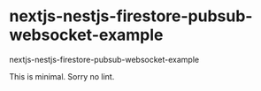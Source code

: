 # nextjs-nestjs-firestore-pubsub-websocket-example

nextjs-nestjs-firestore-pubsub-websocket-example

This is minimal. Sorry no lint.
